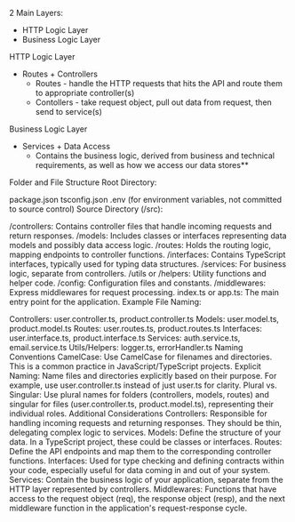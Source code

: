 2 Main Layers:

- HTTP Logic Layer
- Business Logic Layer

HTTP Logic Layer

- Routes + Controllers
  - Routes - handle the HTTP requests that hits the API and route them to appropriate controller(s)
  - Contollers - take request object, pull out data from request, then send to service(s)

Business Logic Layer

- Services + Data Access
  - Contains the business logic, derived from business and technical requirements, as well as how we access our data stores\*\*

Folder and File Structure
Root Directory:

package.json
tsconfig.json
.env (for environment variables, not committed to source control)
Source Directory (/src):

/controllers: Contains controller files that handle incoming requests and return responses.
/models: Includes classes or interfaces representing data models and possibly data access logic.
/routes: Holds the routing logic, mapping endpoints to controller functions.
/interfaces: Contains TypeScript interfaces, typically used for typing data structures.
/services: For business logic, separate from controllers.
/utils or /helpers: Utility functions and helper code.
/config: Configuration files and constants.
/middlewares: Express middlewares for request processing.
index.ts or app.ts: The main entry point for the application.
Example File Naming:

Controllers: user.controller.ts, product.controller.ts
Models: user.model.ts, product.model.ts
Routes: user.routes.ts, product.routes.ts
Interfaces: user.interface.ts, product.interface.ts
Services: auth.service.ts, email.service.ts
Utils/Helpers: logger.ts, errorHandler.ts
Naming Conventions
CamelCase: Use CamelCase for filenames and directories. This is a common practice in JavaScript/TypeScript projects.
Explicit Naming: Name files and directories explicitly based on their purpose. For example, use user.controller.ts instead of just user.ts for clarity.
Plural vs. Singular: Use plural names for folders (controllers, models, routes) and singular for files (user.controller.ts, product.model.ts), representing their individual roles.
Additional Considerations
Controllers: Responsible for handling incoming requests and returning responses. They should be thin, delegating complex logic to services.
Models: Define the structure of your data. In a TypeScript project, these could be classes or interfaces.
Routes: Define the API endpoints and map them to the corresponding controller functions.
Interfaces: Used for type checking and defining contracts within your code, especially useful for data coming in and out of your system.
Services: Contain the business logic of your application, separate from the HTTP layer represented by controllers.
Middlewares: Functions that have access to the request object (req), the response object (resp), and the next middleware function in the application's request-response cycle.
